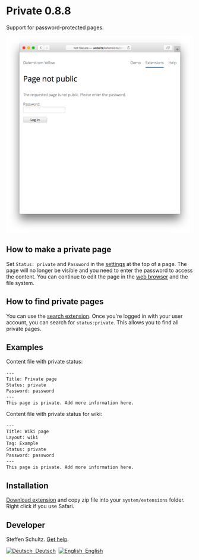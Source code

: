 Private 0.8.8
=============
Support for password-protected pages.

<p align="center"><img src="private-screenshot.png?raw=true" alt="Screenshot"></p>

## How to make a private page

Set `Status: private` and `Password` in the [settings](https://github.com/datenstrom/yellow-extensions/tree/master/source/core#settings) at the top of a page. The page will no longer be visible and you need to enter the password to access the content. You can continue to edit the page in the [web browser](https://github.com/datenstrom/yellow-extensions/tree/master/source/edit) and the file system.

## How to find private pages

You can use the [search extension](https://github.com/datenstrom/yellow-extensions/tree/master/source/search). Once you're logged in with your user account, you can search for `status:private`. This allows you to find all private pages. 

## Examples

Content file with private status: 

```
---
Title: Private page
Status: private
Password: password
---
This page is private. Add more information here.
```

Content file with private status for wiki:

```
---
Title: Wiki page
Layout: wiki
Tag: Example
Status: private
Password: password
---
This page is private. Add more information here.
```

## Installation

[Download extension](https://github.com/datenstrom/yellow-extensions/raw/master/zip/private.zip) and copy zip file into your `system/extensions` folder. Right click if you use Safari.

## Developer

Steffen Schultz. [Get help](https://github.com/schulle4u/yellow-extensions-schulle4u/issues).

<p>
<a href="README-de.md"><img src="https://raw.githubusercontent.com/datenstrom/yellow-extensions/master/source/help/language-de.png" width="15" height="15" alt="Deutsch">&nbsp; Deutsch</a>&nbsp;
<a href="README.md"><img src="https://raw.githubusercontent.com/datenstrom/yellow-extensions/master/source/help/language-en.png" width="15" height="15" alt="English">&nbsp; English</a>&nbsp;
</p>
